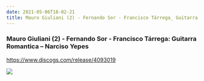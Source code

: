 ```yaml
---
date: 2021-05-06T18-02-21
title: Mauro Giuliani (2) - Fernando Sor - Francisco Tárrega_ Guitarra Romantica – Narciso Yepes
---
```

### Mauro Giuliani (2) - Fernando Sor - Francisco Tárrega: Guitarra Romantica – Narciso Yepes
https://www.discogs.com/release/4093019

![](dayone-moment://A8205A7648424A598A85A05B9D879013)
